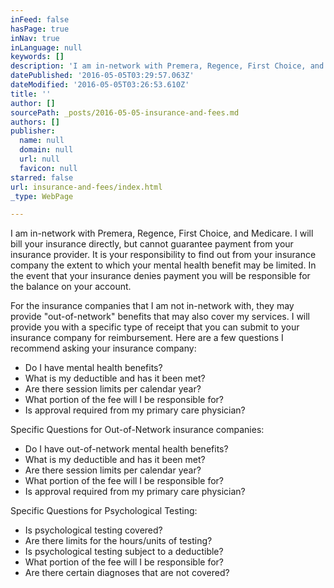 ```yaml
---
inFeed: false
hasPage: true
inNav: true
inLanguage: null
keywords: []
description: 'I am in-network with Premera, Regence, First Choice, and Medicare. I will bill your insurance directly, but cannot guarantee payment from your insurance provider. It is your responsibility to find out from your insurance company the extent to which your mental health benefit may be limited. In the event that your insurance denies payment you will be responsible for the balance on your account. '
datePublished: '2016-05-05T03:29:57.063Z'
dateModified: '2016-05-05T03:26:53.610Z'
title: ''
author: []
sourcePath: _posts/2016-05-05-insurance-and-fees.md
authors: []
publisher:
  name: null
  domain: null
  url: null
  favicon: null
starred: false
url: insurance-and-fees/index.html
_type: WebPage

---
```

I am in-network with Premera, Regence, First Choice, and Medicare. I will bill your insurance directly, but cannot guarantee payment from your insurance provider. It is your responsibility to find out from your insurance company the extent to which your mental health benefit may be limited. In the event that your insurance denies payment you will be responsible for the balance on your account. 

For the insurance companies that I am not in-network with, they may provide "out-of-network" benefits that may also cover my services. I will provide you with a specific type of receipt that you can submit to your insurance company for reimbursement. Here are a few questions I recommend asking your insurance company: 

* Do I have mental health benefits? 
* What is my deductible and has it been met? 
* Are there session limits per calendar year?
* What portion of the fee will I be responsible for? 
* Is approval required from my primary care physician? 

Specific Questions for Out-of-Network insurance companies: 

* Do I have out-of-network mental health benefits? 
* What is my deductible and has it been met? 
* Are there session limits per calendar year? 
* What portion of the fee will I be responsible for? 
* Is approval required from my primary care physician? 

Specific Questions for Psychological Testing: 

* Is psychological testing covered? 
* Are there limits for the hours/units of testing? 
* Is psychological testing subject to a deductible? 
* What portion of the fee will I be responsible for? 
* Are there certain diagnoses that are not covered?
